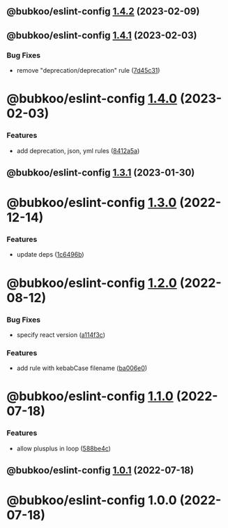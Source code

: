 ## @bubkoo/eslint-config [1.4.2](https://github.com/bubkoo/configs/compare/@bubkoo/eslint-config@1.4.1...@bubkoo/eslint-config@1.4.2) (2023-02-09)

## @bubkoo/eslint-config [1.4.1](https://github.com/bubkoo/configs/compare/@bubkoo/eslint-config@1.4.0...@bubkoo/eslint-config@1.4.1) (2023-02-03)


### Bug Fixes

* remove "deprecation/deprecation" rule ([7d45c31](https://github.com/bubkoo/configs/commit/7d45c3115991566842509a8b3a9eb431b400912f))

# @bubkoo/eslint-config [1.4.0](https://github.com/bubkoo/configs/compare/@bubkoo/eslint-config@1.3.1...@bubkoo/eslint-config@1.4.0) (2023-02-03)


### Features

* add deprecation, json, yml rules ([8412a5a](https://github.com/bubkoo/configs/commit/8412a5a10de8bc15dd8565d7149fa0997ea7fa87))

## @bubkoo/eslint-config [1.3.1](https://github.com/bubkoo/configs/compare/@bubkoo/eslint-config@1.3.0...@bubkoo/eslint-config@1.3.1) (2023-01-30)

# @bubkoo/eslint-config [1.3.0](https://github.com/bubkoo/configs/compare/@bubkoo/eslint-config@1.2.0...@bubkoo/eslint-config@1.3.0) (2022-12-14)


### Features

* update deps ([1c6496b](https://github.com/bubkoo/configs/commit/1c6496b5683e138e66529a7e51f7b4cd788676b8))

# @bubkoo/eslint-config [1.2.0](https://github.com/bubkoo/configs/compare/@bubkoo/eslint-config@1.1.0...@bubkoo/eslint-config@1.2.0) (2022-08-12)


### Bug Fixes

* specify react version ([a114f3c](https://github.com/bubkoo/configs/commit/a114f3c1dabc4fab3d8bc09975a05950b62ec4e8))


### Features

* add rule with kebabCase filename ([ba006e0](https://github.com/bubkoo/configs/commit/ba006e06e5ccb6e609d7e3c400538ce72013ee01))

# @bubkoo/eslint-config [1.1.0](https://github.com/bubkoo/configs/compare/@bubkoo/eslint-config@1.0.1...@bubkoo/eslint-config@1.1.0) (2022-07-18)


### Features

* allow plusplus in loop ([588be4c](https://github.com/bubkoo/configs/commit/588be4cbabdcf04502dcdd202bad73d5063c165b))

## @bubkoo/eslint-config [1.0.1](https://github.com/bubkoo/configs/compare/@bubkoo/eslint-config@1.0.0...@bubkoo/eslint-config@1.0.1) (2022-07-18)

# @bubkoo/eslint-config 1.0.0 (2022-07-18)
